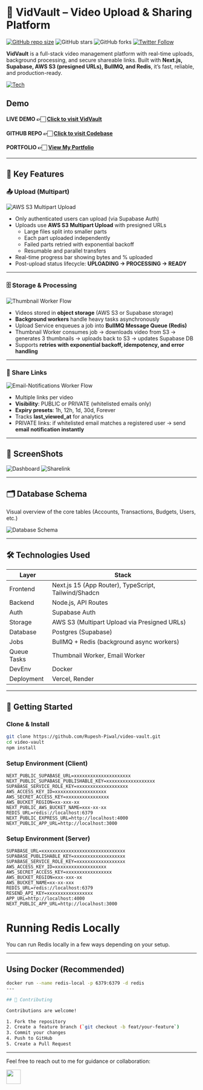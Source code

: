# 🎥 VidVault – Video Upload & Sharing Platform

[![GitHub repo size](https://img.shields.io/github/repo-size/Rupesh-Piwal/video-vault)](https://github.com/Rupesh-Piwal/finsync) ![GitHub stars](https://img.shields.io/github/stars/Rupesh-Piwal/video-vault?style=social) ![GitHub forks](https://img.shields.io/github/forks/Rupesh-Piwal/video-vault?style=social) [![Twitter Follow](https://img.shields.io/twitter/follow/rpmarch21?style=social)](https://x.com/intent/follow?screen_name=rpmarch21)

**VidVault** is a full-stack video management platform with real-time uploads, background processing, and secure shareable links. Built with **Next.js, Supabase, AWS S3 (presigned URLs), BullMQ, and Redis**, it’s fast, reliable, and production-ready.

[![Tech](https://skillicons.dev/icons?i=nextjs,react,typescript,supabase,redis,aws,tailwindcss,postgresql,nodejs,docker)]()

## Demo

#### LIVE DEMO 👉🏻 [Click to visit VidVault](https://vidsvault.vercel.app/)

#### GITHUB REPO 👉🏻 [Click to visit Codebase](https://github.com/Rupesh-Piwal/video-vault)

#### PORTFOLIO 👉🏻 [View My Portfolio](https://rupesh-piwal-portfolio.vercel.app)

---

## 🎯 Key Features

### 📤 Upload (Multipart)

![AWS S3 Multipart Upload](./client//public/upload.png)

- Only authenticated users can upload (via Supabase Auth)
- Uploads use **AWS S3 Multipart Upload** with presigned URLs
  - Large files split into smaller parts
  - Each part uploaded independently
  - Failed parts retried with exponential backoff
  - Resumable and parallel transfers
- Real-time progress bar showing bytes and % uploaded
- Post-upload status lifecycle: **UPLOADING → PROCESSING → READY**

---

### 🗄️ Storage & Processing

![Thumbnail Worker Flow](./client//public/thumbnail.png)

- Videos stored in **object storage** (AWS S3 or Supabase storage)
- **Background workers** handle heavy tasks asynchronously
- Upload Service enqueues a job into **BullMQ Message Queue (Redis)**
- Thumbnail Worker consumes job → downloads video from S3 → generates 3 thumbnails → uploads back to S3 → updates Supabase DB
- Supports **retries with exponential backoff, idempotency, and error handling**

---

### 🔗 Share Links

![Email-Notifications Worker Flow](./client//public/email.png)

- Multiple links per video
- **Visibility**: PUBLIC or PRIVATE (whitelisted emails only)
- **Expiry presets**: 1h, 12h, 1d, 30d, Forever
- Tracks **last_viewed_at** for analytics
- PRIVATE links: if whitelisted email matches a registered user → send **email notification instantly**

---

## 📸 ScreenShots

![Dashboard](./client//public//dashboard.png)
![Sharelink](./client//public//sharelink.png)

---

## 🗂️ Database Schema

Visual overview of the core tables (Accounts, Transactions, Budgets, Users, etc.)

![Database Schema](./client//public//database-design.png)

---

## 🛠️ Technologies Used

| Layer       | Stack                                                |
| ----------- | ---------------------------------------------------- |
| Frontend    | Next.js 15 (App Router), TypeScript, Tailwind/Shadcn |
| Backend     | Node.js, API Routes                                  |
| Auth        | Supabase Auth                                        |
| Storage     | AWS S3 (Multipart Upload via Presigned URLs)         |
| Database    | Postgres (Supabase)                                  |
| Jobs        | BullMQ + Redis (background async workers)            |
| Queue Tasks | Thumbnail Worker, Email Worker                       |
| DevEnv      | Docker                                               |
| Deployment  | Vercel, Render                                       |

---

## 🚀 Getting Started

### Clone & Install

```bash
git clone https://github.com/Rupesh-Piwal/video-vault.git
cd video-vault
npm install
```

### Setup Environment (Client)

```env
NEXT_PUBLIC_SUPABASE_URL=xxxxxxxxxxxxxxxxxxxxx
NEXT_PUBLIC_SUPABASE_PUBLISHABLE_KEY=xxxxxxxxxxxxxxxxxx
SUPABASE_SERVICE_ROLE_KEY=xxxxxxxxxxxxxxxxxxx
AWS_ACCESS_KEY_ID=xxxxxxxxxxxxxxxxxxx
AWS_SECRET_ACCESS_KEY=xxxxxxxxxxxxxxxx
AWS_BUCKET_REGION=xx-xxx-xx
NEXT_PUBLIC_AWS_BUCKET_NAME=xxx-xx-xx
REDIS_URL=redis://localhost:6379
NEXT_PUBLIC_EXPRESS_URL=http://localhost:4000
NEXT_PUBLIC_APP_URL=http://localhost:3000

```

### Setup Environment (Server)

```env
SUPABASE_URL=xxxxxxxxxxxxxxxxxxxxxxxxxxxxxxx
SUPABASE_PUBLISHABLE_KEY=xxxxxxxxxxxxxxxxxxx
SUPABASE_SERVICE_ROLE_KEY=xxxxxxxxxxxxxxxxxx
AWS_ACCESS_KEY_ID=xxxxxxxxxxxxxxxxxxx
AWS_SECRET_ACCESS_KEY=xxxxxxxxxxxxxxxxx
AWS_BUCKET_REGION=xxx-xxx-xx
AWS_BUCKET_NAME=xx-xx-xxx
REDIS_URL=redis://localhost:6379
RESEND_API_KEY=xxxxxxxxxxxxxxxxx
APP_URL=http://localhost:4000
NEXT_PUBLIC_APP_URL=http://localhost:3000

```

# Running Redis Locally

You can run Redis locally in a few ways depending on your setup.

---

## Using Docker (Recommended)

```bash
docker run --name redis-local -p 6379:6379 -d redis
---

## 🤝 Contributing

Contributions are welcome!

1. Fork the repository
2. Create a feature branch (`git checkout -b feat/your-feature`)
3. Commit your changes
4. Push to GitHub
5. Create a Pull Request
```

---

Feel free to reach out to me for guidance or collaboration:

[<img src="https://upload.wikimedia.org/wikipedia/commons/7/7e/Gmail_icon_%282020%29.svg" width="38">](mailto:rpiwal02@gmail.com)
